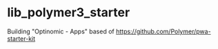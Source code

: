 # lib_polymer3_starter
Building "Optinomic - Apps" based of https://github.com/Polymer/pwa-starter-kit
